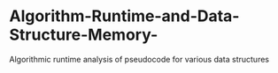 # Algorithm-Runtime-and-Data-Structure-Memory-
Algorithmic runtime analysis of pseudocode for various data structures
